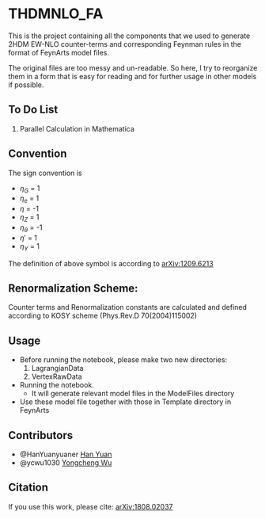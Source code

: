 # THDMNLO_FA
This is the project containing all the components that we used to generate 2HDM EW-NLO counter-terms and corresponding Feynman rules in the format of FeynArts model files. 

The original files are too messy and un-readable. So here, I try to reorganize them in a form that is easy for reading and for further usage in other models if possible. 
## To Do List
1. Parallel Calculation in Mathematica

[comment]: # (1. Encapsulation)

[comment]: # (1. As a plug-in for FR?)

## Convention
The sign convention is

- $\eta_G$ = 1
- $\eta_e$ = 1
- $\eta$ = -1
- $\eta_Z$ = 1
- $\eta_\theta$ = -1
- $\eta'$ = 1
- $\eta_Y$ = 1

The definition of above symbol is according to [arXiv:1209.6213](https://arxiv.org/abs/1209.6213)

## Renormalization Scheme:
Counter terms and Renormalization constants are calculated and defined according to KOSY scheme (Phys.Rev.D 70(2004)115002)

## Usage

- Before running the notebook, please make two new directories:
    1. LagrangianData
    1. VertexRawData
- Running the notebook.
    - It will generate relevant model files in the ModelFiles directory
- Use these model file together with those in Template directory in FeynArts

## Contributors
- @HanYuanyuaner [Han Yuan](https://github.com/HanYuanyuaner)
- @ycwu1030 [Yongcheng Wu](https://github.com/ycwu1030)

## Citation
If you use this work, please cite: [arXiv:1808.02037](https://arxiv.org/abs/1808.02037)
